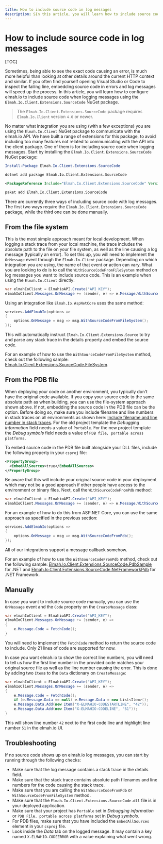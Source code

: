 ```yaml
---
title: How to include source code in log messages
description: SIn this article, you will learn how to include source code when logging messages using the Elmah.Io.Client.Extensions.SourceCode NuGet package.
---
```


# How to include source code in log messages

[TOC]

Sometimes, being able to see the exact code causing an error, is much more helpful than looking at other details around the current HTTP context and similar. If you often find yourself opening Visual Studio or Code to inspect the failing line, embedding source code in errors and log messages will speed up the process. In this article, you will learn how to configure elmah.io to include source code when logging messages using the `Elmah.Io.Client.Extensions.SourceCode` NuGet package.

> The `Elmah.Io.Client.Extensions.SourceCode` package requires `Elmah.Io.Client` version `4.0` or newer.

No matter what integration you are using (with a few exceptions) you are using the `Elmah.Io.Client` NuGet package to communicate with the elmah.io API. We have built a range of extensions for this package, to avoid including too many features not related to communicating with the API into the client package. One of them is for including source code when logging messages. Start by installing the `Elmah.Io.Client.Extensions.SourceCode` NuGet package:

```powershell fct_label="Package Manager"
Install-Package Elmah.Io.Client.Extensions.SourceCode
```
```cmd fct_label=".NET CLI"
dotnet add package Elmah.Io.Client.Extensions.SourceCode
```
```xml fct_label="PackageReference"
<PackageReference Include="Elmah.Io.Client.Extensions.SourceCode" Version="5.*" />
```
```xml fct_label="Paket CLI"
paket add Elmah.Io.Client.Extensions.SourceCode
```

There are currently three ways of including source code with log messages. The first two ways require the `Elmah.Io.Client.Extensions.SourceCode` package, while the third one can be done manually.

## From the file system

This is the most simple approach meant for local development. When logging a stack trace from your local machine, the trace includes the absolute path to the file on your file system, as well as the line causing a log message (typically an error). To set this up, you will need to implement the `OnMessage` event through the `Elmah.Io.Client` package. Depending on which integration you are using, the name of that event or action can vary. What you are looking to do is to call the `WithSourceCodeFromFileSystem` method on log messages you want to include source code. This is an example when using the `Elmah.Io.Client` directly:

```csharp
var elmahIoClient = ElmahioAPI.Create("API_KEY");
elmahIoClient.Messages.OnMessage += (sender, e) => e.Message.WithSourceCodeFromFileSystem();
```

Using an integration like `Elmah.Io.AspNetCore` uses the same method:

```csharp
services.AddElmahIo(options =>
{
    options.OnMessage = msg => msg.WithSourceCodeFromFileSystem();
});
```

This will automatically instruct `Elmah.Io.Client.Extensions.Source` to try and parse any stack trace in the details property and embed the source code.

For an example of how to use the `WithSourceCodeFromFileSystem` method, check out the following sample: [Elmah.Io.Client.Extensions.SourceCode.FileSystem](https://github.com/elmahio/Elmah.Io.Client.Extensions.SourceCode/tree/main/samples/Elmah.Io.Client.Extensions.SourceCode.FileSystem).

## From the PDB file

When deploying your code on another environment, you typically don't have the original code available. If you copy your source code to the same absolute path as when building, you can use the file-system approach shown above. If not, embedding the source code in the PDB file can be the option. Before doing so, make sure you include filename and line numbers in stack traces on all environments as shown here: [Include filename and line number in stack traces](/include-filename-and-line-number-in-stacktraces/). For the old project template the *Debugging information* field needs a value of `Portable`. For the new project template the *Debug symbols* field needs a value of `PDB file, portable across platforms`.

To embed source code in the PDB file built alongside your DLL files, include the following property in your `csproj` file:

```xml
<PropertyGroup>
  <EmbedAllSources>true</EmbedAllSources>
</PropertyGroup>
```

Be aware that this will include your original source code in your deployment which may not be a good approach if other people have access to the environment or binary files. Next, call the `WithSourceCodeFromPdb` method:

```csharp
var elmahIoClient = ElmahioAPI.Create("API_KEY");
elmahIoClient.Messages.OnMessage += (sender, e) => e.Message.WithSourceCodeFromPdb();
```

For an example of how to do this from ASP.NET Core, you can use the same approach as specified in the previous section:

```csharp
services.AddElmahIo(options =>
{
    options.OnMessage = msg => msg.WithSourceCodeFromPdb();
});
```

All of our integrations support a message callback somehow.

For an example of how to use the `WithSourceCodeFromPdb` method, check out the following sample: [Elmah.Io.Client.Extensions.SourceCode.PdbSample](https://github.com/elmahio/Elmah.Io.Client.Extensions.SourceCode/tree/main/samples/Elmah.Io.Client.Extensions.SourceCode.PdbSample) for .NET and [Elmah.Io.Client.Extensions.SourceCode.NetFrameworkPdb](https://github.com/elmahio/Elmah.Io.Client.Extensions.SourceCode/tree/main/samples/Elmah.Io.Client.Extensions.SourceCode.NetFrameworkPdb) for .NET Framework.

## Manually

In case you want to include source code manually, you can use the `OnMessage` event and the `Code` property on the `CreateMessage` class:

```csharp
var elmahIoClient = ElmahioAPI.Create("API_KEY");
elmahIoClient.Messages.OnMessage += (sender, e) =>
{
    e.Message.Code = FetchCode();
}
```

You will need to implement the `FetchCode` method to return the source code to include. Only 21 lines of code are supported for now.

In case you want elmah.io to show the correct line numbers, you will need to tell us how the first line number in the provided code matches your original source file as well as the line number causing the error. This is done by adding two `Item`s to the `Data` dictionary on `CreateMessage`:

```csharp
var elmahIoClient = ElmahioAPI.Create("API_KEY");
elmahIoClient.Messages.OnMessage += (sender, e) =>
{
    e.Message.Code = FetchCode();
    if (e.Message.Data == null) e.Message.Data = new List<Item>();
    e.Message.Data.Add(new Item("X-ELMAHIO-CODESTARTLINE", "42"));
    e.Message.Data.Add(new Item("X-ELMAHIO-CODELINE", "51"));
}
```

This will show line number `42` next to the first code line and highlight line number `51` in the elmah.io UI.

## Troubleshooting

If no source code shows up on elmah.io log messages, you can start by running through the following checks:

- Make sure that the log message contains a stack trace in the details field.
- Make sure that the stack trace contains absolute path filenames and line numbers for the code causing the stack trace.
- Make sure that you are calling the `WithSourceCodeFromPdb` or `WithSourceCodeFromFileSystem` method.
- Make sure that the `Elmah.Io.Client.Extensions.SourceCode.dll` file is in your deployed application.
- Make sure that your project has `Portable` set in *Debugging information* or `PDB File, portable across platforms` set in *Debug symbols*.
- For PDB files, make sure that you have included the `EmbedAllSources` element in your `csproj` file.
- Look inside the *Data* tab on the logged message. It may contain a key named `X-ELMAHIO-CODEERROR` with a value explaining what went wrong.